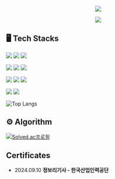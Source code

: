 <!-- header -->
<p align='center'>
<img src="https://capsule-render.vercel.app/api?type=waving&color=ACBCFF&fontColor=0F1035&height=200&section=header&text=👋Welcome+to+LeeYunSeok+Github!&fontSize=40"/>
</p>

<!-- badge -->
<p align='center'>
  <!-- gmail -->
  <a href="https://mail.google.com/mail/?view=cm&amp;fs=1&amp;to=seok000908@gamil.com" target="_blank">
    <img src="https://img.shields.io/badge/seok000908@gamil.com-EA4335?style=flat-square&logo=gmail&logoColor=white" />
  </a>
  
</p>

<!-- 기술스택 -->
## 🖥️ Tech Stacks
<p>
  <img src="https://img.shields.io/badge/java-007396?style=for-the-badge&logo=OpenJDK&logoColor=white">
  <img src="https://img.shields.io/badge/Spring-6DB33F?style=for-the-badge&logo=Spring&logoColor=white">
  <img src="https://img.shields.io/badge/ORACLE-F80000?style=for-the-badge&logo=oracle&logoColor=white">
</p> 
<p>
  <img src="https://img.shields.io/badge/React-61DAFB?style=for-the-badge&logo=React&logoColor=white">
  <img src="https://img.shields.io/badge/Typescript-3178C6?style=for-the-badge&logo=Typescript&logoColor=white">
  <img src="https://img.shields.io/badge/Node.js-339933?style=for-the-badge&logo=Node.js&logoColor=white">
</p>
<p>
  <img src="https://img.shields.io/badge/HTML5-E34F26?style=for-the-badge&logo=HTML5&logoColor=white">
  <img src="https://img.shields.io/badge/CSS3-1572B6?style=for-the-badge&logo=CSS3&logoColor=white">
  <img src="https://img.shields.io/badge/JavaScript-F7DF1E?style=for-the-badge&logo=JavaScript&logoColor=white">
</p>
<p>
  <img src="https://img.shields.io/badge/docker-%230db7ed.svg?style=for-the-badge&logo=docker&logoColor=white"> 
  <img src="https://img.shields.io/badge/Amazon%20EC2-FF9900?style=for-the-badge&logo=Amazon%20EC2&logoColor=white">
</p>

![Top Langs](https://github-readme-stats.vercel.app/api/top-langs/?username=lyseok&layout=compact&theme=react)

## ⚙️ Algorithm
[![Solved.ac프로필](http://mazassumnida.wtf/api/generate_badge?boj=seok000908)](https://solved.ac/seok000908)

## Certificates
<ul>
  <li>2024.09.10 <strong>정보리기사 - 한국산업인력공단 </strong></li>
</ul>
